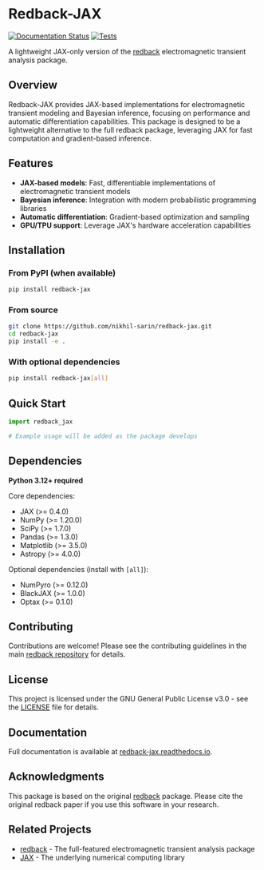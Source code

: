 # Redback-JAX

[![Documentation Status](https://readthedocs.org/projects/redback-jax/badge/?version=latest)](https://redback-jax.readthedocs.io/en/latest/?badge=latest)
[![Tests](https://github.com/nikhil-sarin/redback-jax/workflows/Tests/badge.svg)](https://github.com/nikhil-sarin/redback-jax/actions)

A lightweight JAX-only version of the [redback](https://github.com/nikhil-sarin/redback) electromagnetic transient analysis package.

## Overview

Redback-JAX provides JAX-based implementations for electromagnetic transient modeling and Bayesian inference, focusing on performance and automatic differentiation capabilities. This package is designed to be a lightweight alternative to the full redback package, leveraging JAX for fast computation and gradient-based inference.

## Features

- **JAX-based models**: Fast, differentiable implementations of electromagnetic transient models
- **Bayesian inference**: Integration with modern probabilistic programming libraries
- **Automatic differentiation**: Gradient-based optimization and sampling
- **GPU/TPU support**: Leverage JAX's hardware acceleration capabilities

## Installation

### From PyPI (when available)
```bash
pip install redback-jax
```

### From source
```bash
git clone https://github.com/nikhil-sarin/redback-jax.git
cd redback-jax
pip install -e .
```

### With optional dependencies
```bash
pip install redback-jax[all]
```

## Quick Start

```python
import redback_jax

# Example usage will be added as the package develops
```

## Dependencies

**Python 3.12+ required**

Core dependencies:
- JAX (>= 0.4.0)
- NumPy (>= 1.20.0)
- SciPy (>= 1.7.0)
- Pandas (>= 1.3.0)
- Matplotlib (>= 3.5.0)
- Astropy (>= 4.0.0)

Optional dependencies (install with `[all]`):
- NumPyro (>= 0.12.0)
- BlackJAX (>= 1.0.0)
- Optax (>= 0.1.0)

## Contributing

Contributions are welcome! Please see the contributing guidelines in the main [redback repository](https://github.com/nikhil-sarin/redback) for details.

## License

This project is licensed under the GNU General Public License v3.0 - see the [LICENSE](LICENSE) file for details.

## Documentation

Full documentation is available at [redback-jax.readthedocs.io](https://redback-jax.readthedocs.io/).

## Acknowledgments

This package is based on the original [redback](https://github.com/nikhil-sarin/redback) package. Please cite the original redback paper if you use this software in your research.

## Related Projects

- [redback](https://github.com/nikhil-sarin/redback) - The full-featured electromagnetic transient analysis package
- [JAX](https://github.com/google/jax) - The underlying numerical computing library